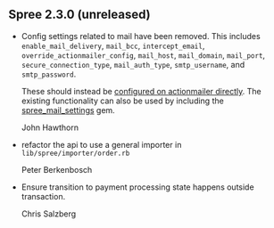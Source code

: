 ## Spree 2.3.0 (unreleased) ##

*   Config settings related to mail have been removed. This includes
    `enable_mail_delivery`, `mail_bcc`, `intercept_email`,
    `override_actionmailer_config`, `mail_host`, `mail_domain`, `mail_port`,
    `secure_connection_type`, `mail_auth_type`, `smtp_username`, and
    `smtp_password`.

    These should instead be [configured on actionmailer directly](http://api.rubyonrails.org/classes/ActionMailer/Base.html#class-ActionMailer::Base-label-Configuration+options).
    The existing functionality can also be used by including the [spree_mail_settings](https://github.com/spree-contrib/spree_mail_settings) gem.

    John Hawthorn

*   refactor the api to use a general importer in `lib/spree/importer/order.rb`

    Peter Berkenbosch

*   Ensure transition to payment processing state happens outside transaction.

    Chris Salzberg
